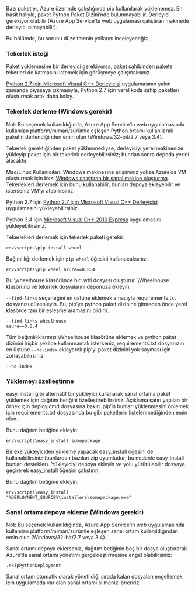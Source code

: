 Bazı paketler, Azure üzerinde çalıştığında pip kullanılarak yüklenemez.  En basit haliyle, paket Python Paket Dizini’nde bulunmayabilir.  Derleyici gerekiyor olabilir (Azure App Service’te web uygulaması çalıştıran makinede derleyici olmayabilir).

Bu bölümde, bu sorunu düzeltmenin yollarını inceleyeceğiz.

### Tekerlek isteği
Paket yüklemesine bir derleyici gerekiyorsa, paket sahibinden pakete tekerleri de katmasını istemek için görüşmeye çalışmalısınız.

[Python 2.7 için Microsoft Visual C++ Derleyicisi][Python 2.7 için Microsoft Visual C++ Derleyicisi] uygulamasının yakın zamanda piyasaya çıkmasıyla, Python 2.7 için yerel koda sahip paketleri oluşturmak artık daha kolay.

### Tekerlek derleme (Windows gerekir)
Not: Bu seçenek kullanıldığında, Azure App Service’in web uygulamasında kullanılan platform/mimari/sürümle eşleşen Python ortamı kullanılarak paketin derlendiğinden emin olun (Windows/32-bit/2.7 veya 3.4).

Tekerlek gerektiğinden paket yüklenmediyse, derleyiciyi yerel makinenize yükleyip paket için bir tekerlek derleyebilirsiniz; bundan sonra depoda yerini alacaktır.

Mac/Linux Kullanıcıları: Windows makinesine erişiminiz yoksa Azure’da VM oluşturmak için bkz. [Windows çalıştıran bir sanal makine oluşturma][Windows çalıştıran bir sanal makine oluşturma].  Tekerlekleri derlemek için bunu kullanabilir, bunları depoya ekleyebilir ve isterseniz VM’yi atabilirsiniz. 

Python 2.7 için [Python 2.7 için Microsoft Visual C++ Derleyicisi][Python 2.7 için Microsoft Visual C++ Derleyicisi] uygulamasını yükleyebilirsiniz.

Python 3.4 için [Microsoft Visual C++ 2010 Express][Microsoft Visual C++ 2010 Express] uygulamasını yükleyebilirsiniz.

Tekerlekleri derlemek için tekerlek paketi gerekir:

    env\scripts\pip install wheel

Bağımlılığı derlemek için `pip wheel` öğesini kullanacaksınız:

    env\scripts\pip wheel azure==0.8.4

Bu \wheelhouse klasöründe bir .whl dosyası oluşturur.  \Wheelhouse klasörünü ve tekerlek dosyalarını deponuza ekleyin.

`--find-links` seçeneğini en üstüne eklemek amacıyla requirements.txt dosyanızı düzenleyin. Bu, pip’ye python paket dizinine gitmeden önce yerel klasörde tam bir eşleşme aramasını bildirir.

    --find-links wheelhouse
    azure==0.8.4

Tüm bağımlılıklarınızı \Wheelhouse klasörüne eklemek ve python paket dizinini hiçbir şekilde kullanmamak isterseniz, requirements.txt dosyanızın en üstüne `--no-index` ekleyerek pip’yi paket dizinini yok sayması için zorlayabilirsiniz.

    --no-index

### Yüklemeyi özelleştirme
easy\_install gibi alternatif bir yükleyici kullanarak sanal ortama paket yüklemek için dağıtım betiğini özelleştirebilirsiniz.  Açıklama satırı yapılan bir örnek için deploy.cmd dosyasına bakın.  pip’in bunları yüklenmesini önlemek için requirements.txt dosyasında bu gibi paketlerin listelenmediğinden emin olun.

Bunu dağıtım betiğine ekleyin:

    env\scripts\easy_install somepackage

Bir exe yükleyiciden yükleme yapacak easy\_install öğesini de kullanabilirsiniz (bunlardan bazıları zip uyumludur; bu nedenle easy\_install bunları destekler).  Yükleyiciyi depoya ekleyin ve yolu yürütülebilir dosyaya geçirerek easy\_install öğesini çalıştırın.

Bunu dağıtım betiğine ekleyin:

    env\scripts\easy_install "%DEPLOYMENT_SOURCE%\installers\somepackage.exe"

### Sanal ortamı depoya ekleme (Windows gerekir)
Not: Bu seçenek kullanıldığında, Azure App Service’in web uygulamasında kullanılan platform/mimari/sürümle eşleşen sanal ortam kullanıldığından emin olun (Windows/32-bit/2.7 veya 3.4).

Sanal ortamı depoya eklerseniz, dağıtım betiğinin boş bir dosya oluşturarak Azure’da sanal ortamı yönetimi gerçekleştirmesine engel olabilirsiniz:

    .skipPythonDeployment

Sanal ortam otomatik olarak yönetildiği sırada kalan dosyaları engellemek için uygulamada var olan sanal ortamı silmenizi öneririz.

[Windows çalıştıran bir sanal makine oluşturma]: http://azure.microsoft.com/documentation/articles/virtual-machines-windows-hero-tutorial/
[Python 2.7 için Microsoft Visual C++ Derleyicisi]: http://aka.ms/vcpython27
[Microsoft Visual C++ 2010 Express]: http://go.microsoft.com/?linkid=9709949


<!--HONumber=Sep16_HO3-->


